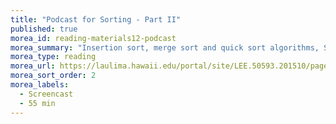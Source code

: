 ```yaml
---
title: "Podcast for Sorting - Part II"
published: true
morea_id: reading-materials12-podcast
morea_summary: "Insertion sort, merge sort and quick sort algorithms, Sequential search and binary search, Overloaded methods"
morea_type: reading
morea_url: https://laulima.hawaii.edu/portal/site/LEE.50593.201510/page/d198d215-69bc-438f-bd53-8b6a3e1e79a1
morea_sort_order: 2
morea_labels:
  - Screencast
  - 55 min
---
```


